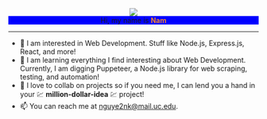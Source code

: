 <center><img src="https://i.ibb.co/GTKxV22/cover-image.png" /></center>


<center style="background: blue; text-align: center;"> Hi, my name is <span style="color: rgb(242,134,48); font-weight: bold">Nam</span> </center> 


---

- 👀 I am interested in Web Development. Stuff like Node.js, Express.js, React, and more!
- 🌱 I am learning everything I find interesting about Web Development. Currently, I am digging Puppeteer, a Node.js library for web scraping, testing, and automation!
- 💞️ I love to collab on projects so if you need me, I can lend you a hand in your 💹 **million-dollar-idea** 💹 project!
- 📫 You can reach me at nguye2nk@mail.uc.edu.
